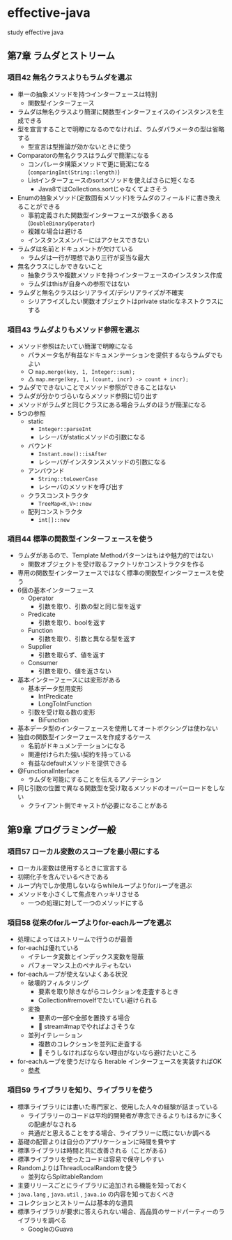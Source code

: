 # effective-java
study effective java

## 第7章 ラムダとストリーム

### 項目42 無名クラスよりもラムダを選ぶ

- 単一の抽象メソッドを持つインターフェースは特別
  - 関数型インターフェース
- ラムダは無名クラスより簡潔に関数型インターフェイスのインスタンスを生成できる
- 型を宣言することで明瞭になるのでなければ、ラムダパラメータの型は省略する
  - 型宣言は型推論が効かないときに使う
- Comparatorの無名クラスはラムダで簡潔になる
  - コンパレータ構築メソッドで更に簡潔になる(`comparingInt(String::length)`)
  - Listインターフェースのsortメソッドを使えばさらに短くなる
    - Java8ではCollections.sortじゃなくてよさそう
- Enumの抽象メソッド(定数固有メソッド)をラムダのフィールドに書き換えることができる
  - 事前定義された関数型インターフェースが数多くある(`DoubleBinaryOperator`)
  - 複雑な場合は避ける
  - インスタンスメンバーにはアクセスできない
- ラムダは名前とドキュメントが欠けている
  - ラムダは一行が理想であり三行が妥当な最大
- 無名クラスにしかできないこと
  - 抽象クラスや複数メソッドを持つインターフェースのインスタンス作成
  - ラムダはthisが自身への参照ではない
- ラムダと無名クラスはシリアライズ/デシリアライズが不確実
  - シリアライズしたい関数オブジェクトはprivate staticなネストクラスにする

### 項目43 ラムダよりもメソッド参照を選ぶ

- メソッド参照はたいてい簡潔で明瞭になる
  - パラメータ名が有益なドキュメンテーションを提供するならラムダでもよい
  - ○ `map.merge(key, 1, Integer::sum);`
  - △ `map.merge(key, 1, (count, incr) -> count + incr);`
- ラムダでできないことでメソッド参照ができることはない
- ラムダが分かりづらいならメソッド参照に切り出す
- メソッドがラムダと同じクラスにある場合ラムダのほうが簡潔になる
- 5つの参照
  - static
    - `Integer::parseInt`
    - レシーバがstaticメソッドの引数になる
  - バウンド
    - `Instant.now()::isAfter`
    - レシーバがインスタンスメソッドの引数になる
  - アンバウンド
    - `String::toLowerCase`
    - レシーバのメソッドを呼び出す
  - クラスコンストラクタ
    - `TreeMap<K,V>::new`
  - 配列コンストラクタ
    - `int[]::new`

### 項目44 標準の関数型インターフェースを使う

- ラムダがあるので、Template Methodパターンはもはや魅力的ではない
  - 関数オブジェクトを受け取るファクトリかコンストラクタを作る
- 専用の関数型インターフェースではなく標準の関数型インターフェースを使う
- 6個の基本インターフェース
  - Operator
    - 引数を取り、引数の型と同じ型を返す
  - Predicate
    - 引数を取り、boolを返す
  - Function
    - 引数を取り、引数と異なる型を返す
  - Supplier
    - 引数を取らず、値を返す
  - Consumer
    - 引数を取り、値を返さない
- 基本インターフェースには変形がある
  - 基本データ型用変形
    - IntPredicate
    - LongToIntFunction
  - 引数を受け取る数の変形
    - BiFunction
- 基本データ型のインターフェースを使用してオートボクシングは使わない
- 独自の関数型インターフェースを作成するケース
  - 名前がドキュメンテーションになる
  - 関連付けられた強い契約を持っている
  - 有益なdefaultメソッドを提供できる
- @FunctionalInterface
  - ラムダを可能にすることを伝えるアノテーション
- 同じ引数の位置で異なる関数型を受け取るメソッドのオーバーロードをしない
  - クライアント側でキャストが必要になることがある

## 第9章 プログラミング一般

### 項目57 ローカル変数のスコープを最小限にする

- ローカル変数は使用するときに宣言する
- 初期化子を含んでいるべきである
- ループ内でしか使用しないならwhileループよりforループを選ぶ
- メソッドを小さくして焦点をハッキリさせる
   - 一つの処理に対して一つのメソッドにする

### 項目58 従来のforループよりfor-eachループを選ぶ

- 処理によってはストリームで行うのが最善
- for-eachは優れている
  - イテレータ変数とインデックス変数を隠蔽
  - パフォーマンス上のペナルティもない
- for-eachループが使えないよくある状況
  - 破壊的フィルタリング
    - 要素を取り除きながらコレクションを走査するとき
    - Collection#removeIfでたいてい避けられる
  - 変換
    - 要素の一部や全部を置換する場合
    - 🤔 stream#mapでやればよさそうな
  - 並列イテレーション
    - 複数のコレクションを並列に走査する
    - 🤔 そうしなければならない理由がないなら避けたいところ
- for-eachループを使うだけなら Iterable インターフェースを実装すればOK
  - [参考](http://mindalign.sblo.jp/article/183499180.html)

### 項目59 ライブラリを知り、ライブラリを使う

- 標準ライブラリには書いた専門家と、使用した人々の経験が詰まっている
  - ライブラリーのコードは平均的開発者が専念できるよりもはるかに多くの配慮がなされる
  - 共通だと思えることをする場合、ライブラリーに既にないか調べる
- 基礎の配管よりは自分のアプリケーションに時間を費やす
- 標準ライブラリは時間と共に改善される（ことがある）
- 標準ライブラリを使ったコードは容易で保守しやすい
- RandomよりはThreadLocalRandomを使う
  - 並列ならSplittableRandom
- 主要リリースごとにライブラリに追加される機能を知っておく
- `java.lang` , `java.util` , `java.io` の内容を知っておくべき
- コレクションとストリームは基本的な道具
- 標準ライブラリが要求に答えられない場合、高品質のサードパーティーのライブラリを調べる
  - GoogleのGuava
